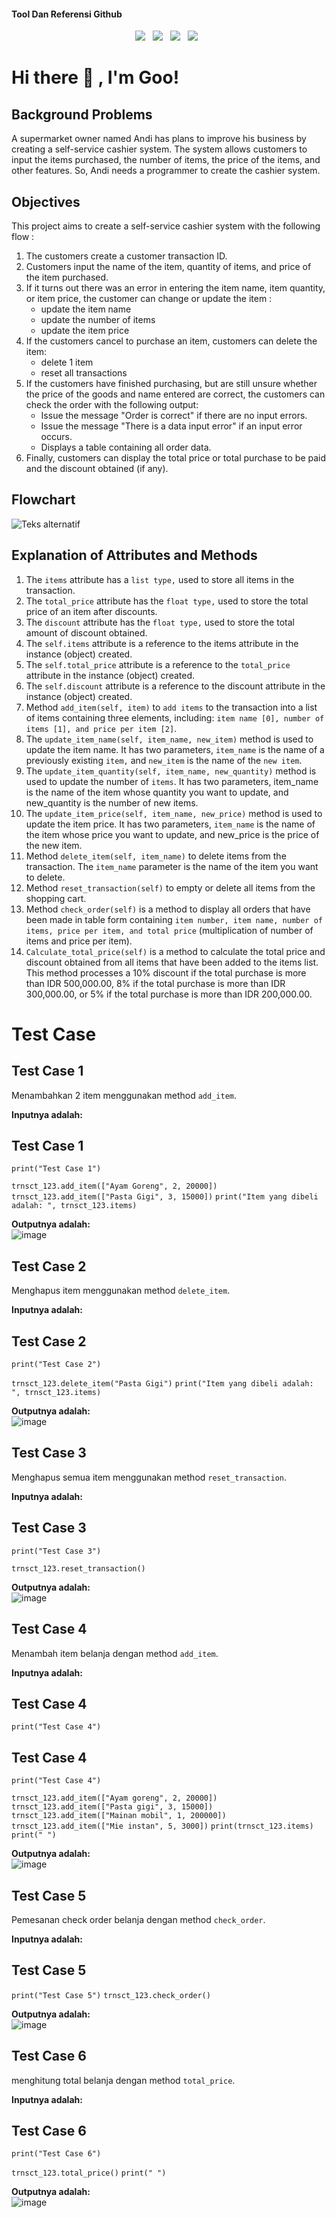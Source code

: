 #### Tool Dan Referensi Github
<p align='center'>
<a href="https://python.org/en/">
    <img src="https://img.shields.io/badge/Python-3776AB?style=for-the-badge&logo=python&logoColor=white"/></a>&nbsp;&nbsp;
<a href="https://github.com/putusetya/LMS-Project">
    <img src="https://img.shields.io/badge/putusetya/LMS-Project-2F 4F 4F?style=for-the-badge&logo=github&logoColor=white"/></a>&nbsp;&nbsp;
<a href="https://github.com/jovitakurniawan/python-LMS">
  <img src="https://img.shields.io/badge/jovitakurniawan/python-LMS-2F 4F 4F?style=for-the-badge&logo=github&logoColor=white"/></a>&nbsp;&nbsp;
<a href="https://github.com/jamiebuilds/documentation-handbook">
  <img src="https://img.shields.io/badge/jamiebuilds/documentation-handbook-2F 4F 4F?style=for-the-badge&logo=github&logoColor=white"/></a>&nbsp;&nbsp;
</p>

# <summary><strong>Hi there :wave: , I'm Goo!</strong></summary>


## Background Problems
A supermarket owner named Andi has plans to improve his business by creating a self-service cashier system. The system allows customers to input the items purchased, the number of items, the price of the items, and other features. So, Andi needs a programmer to create the cashier system.


## Objectives
This project aims to create a self-service cashier system with the following flow :


1. The customers create a customer transaction ID.
2. Customers input the name of the item, quantity of items, and price of the item purchased.
3. If it turns out there was an error in entering the item name, item quantity, or item price, the customer can change or update the item :
    - update the item name
    - update the number of items
    - update the item price
4. If the customers cancel to purchase an item, customers can delete the item:
    - delete 1 item
    - reset all transactions
5. If the customers have finished purchasing, but are still unsure whether the price of the goods and name entered are correct, the customers can check the order with the following output:
    - Issue the message "Order is correct" if there are no input errors.
    - Issue the message "There is a data input error" if an input error occurs.
    - Displays a table containing all order data.
6. Finally, customers can display the total price or total purchase to be paid and the discount obtained (if any).

## Flowchart

![Teks alternatif](img/Flowchart.jpg)



## Explanation of Attributes and Methods

1. 	The `items` attribute has a `list type,` used to store all items in the transaction.
2. 	The `total_price` attribute has the `float type,` used to store the total price of an item after discounts.
3. 	The `discount` attribute has the `float type,` used to store the total amount of discount obtained.
4. 	The `self.items` attribute is a reference to the items attribute in the instance (object) created.
5. 	The `self.total_price` attribute is a reference to the `total_price` attribute in the instance (object) created.
6. 	The `self.discount` attribute is a reference to the discount attribute in the instance (object) created.
7. 	Method `add_item(self, item)` to `add items` to the transaction into a list of items containing three elements, including: `item name [0], number of items [1], and price per item [2]`.
8. 	The `update_item_name(self, item_name, new_item)` method is used to update the item name. It has two parameters, `item_name` is the name of a previously existing `item,` and `new_item` is the name of the `new item`.
9. 	The `update_item_quantity(self, item_name, new_quantity)` method is used to update the number of `items`. It has two parameters, item_name is the name of the item whose quantity you want to update, and new_quantity is the number of new items.
10. The `update_item_price(self, item_name, new_price)` method is used to update the item price. It has two parameters, `item_name` is the name of the item whose price you want to update, and new_price is the price of the new item.
11. Method `delete_item(self, item_name)` to delete items from the transaction. The `item_name` parameter is the name of the item you want to delete.
12.	Method `reset_transaction(self)` to empty or delete all items from the shopping cart. 
13. Method `check_order(self)` is a method to display all orders that have been made in table form containing `item number, item name, number of items, price per item, and total price` (multiplication of number of items and price per item).
14.	`Calculate_total_price(self)` is a method to calculate the total price and discount obtained from all items that have been added to the items list. This method processes a 10% discount if the total purchase is more than IDR 500,000.00, 8% if the total purchase is more than IDR 300,000.00, or 5% if the total purchase is more than IDR 200,000.00.

# Test Case
## Test Case 1
Menambahkan 2 item menggunakan method `add_item`.

**Inputnya adalah:**<br />
## Test Case 1
`print("Test Case 1")`

`trnsct_123.add_item(["Ayam Goreng", 2, 20000])`
`trnsct_123.add_item(["Pasta Gigi", 3, 15000])`
`print("Item yang dibeli adalah: ", trnsct_123.items)`

**Outputnya adalah:**<br />
![image](img/Test_Case_1.png)

## Test Case 2
Menghapus item menggunakan method `delete_item`.

**Inputnya adalah:**<br />
## Test Case 2
`print("Test Case 2")`

`trnsct_123.delete_item("Pasta Gigi")`
`print("Item yang dibeli adalah: ", trnsct_123.items)`

**Outputnya adalah:**<br />
![image](img/Test_Case_2.png)

## Test Case 3
Menghapus semua item menggunakan method `reset_transaction`.

**Inputnya adalah:**<br />
## Test Case 3
`print("Test Case 3")`

`trnsct_123.reset_transaction()`

**Outputnya adalah:**<br />
![image](img/Test_Case_3.png)

## Test Case 4
Menambah item belanja dengan method `add_item`.

**Inputnya adalah:**<br />
## Test Case 4
`print("Test Case 4")`

## Test Case 4
`print("Test Case 4")`

`trnsct_123.add_item(["Ayam goreng", 2, 20000])`
`trnsct_123.add_item(["Pasta gigi", 3, 15000])`
`trnsct_123.add_item(["Mainan mobil", 1, 200000])`
`trnsct_123.add_item(["Mie instan", 5, 3000])`
`print(trnsct_123.items)`
`print(" ")`

**Outputnya adalah:**<br />
![image](img/Test_Case_4.png)

## Test Case 5
Pemesanan check order belanja dengan method `check_order`.

**Inputnya adalah:**<br />
## Test Case 5
`print("Test Case 5")`
`trnsct_123.check_order()`

**Outputnya adalah:**<br />
![image](img/Test_Case_5.png)


## Test Case 6
menghitung total belanja dengan method `total_price`.

**Inputnya adalah:**<br />
## Test Case 6
`print("Test Case 6")`

`trnsct_123.total_price()`
`print(" ")`

**Outputnya adalah:**<br />
![image](img/Test_Case_6.png)





